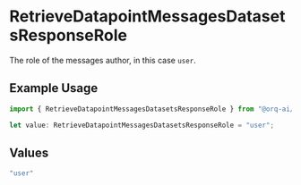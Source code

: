 # RetrieveDatapointMessagesDatasetsResponseRole

The role of the messages author, in this case `user`.

## Example Usage

```typescript
import { RetrieveDatapointMessagesDatasetsResponseRole } from "@orq-ai/node/models/operations";

let value: RetrieveDatapointMessagesDatasetsResponseRole = "user";
```

## Values

```typescript
"user"
```